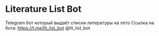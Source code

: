 # Literature List Bot
 Telegram бот который выдаёт списки литературы на лето
Ссылка на бота:
https://t.me/lit_list_bot
@lit_list_bot